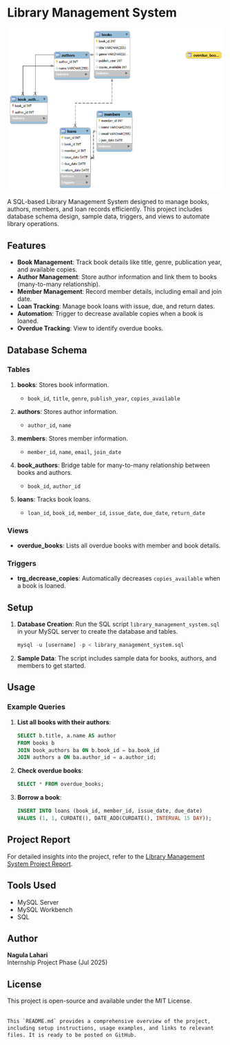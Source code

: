 
# Library Management System

![ER Diagram](project%20library%20management.png)

A SQL-based Library Management System designed to manage books, authors, members, and loan records efficiently. This project includes database schema design, sample data, triggers, and views to automate library operations.

## Features

- **Book Management**: Track book details like title, genre, publication year, and available copies.
- **Author Management**: Store author information and link them to books (many-to-many relationship).
- **Member Management**: Record member details, including email and join date.
- **Loan Tracking**: Manage book loans with issue, due, and return dates.
- **Automation**: Trigger to decrease available copies when a book is loaned.
- **Overdue Tracking**: View to identify overdue books.

## Database Schema

### Tables

1. **books**: Stores book information.
   - `book_id`, `title`, `genre`, `publish_year`, `copies_available`

2. **authors**: Stores author information.
   - `author_id`, `name`

3. **members**: Stores member information.
   - `member_id`, `name`, `email`, `join_date`

4. **book_authors**: Bridge table for many-to-many relationship between books and authors.
   - `book_id`, `author_id`

5. **loans**: Tracks book loans.
   - `loan_id`, `book_id`, `member_id`, `issue_date`, `due_date`, `return_date`

### Views

- **overdue_books**: Lists all overdue books with member and book details.

### Triggers

- **trg_decrease_copies**: Automatically decreases `copies_available` when a book is loaned.

## Setup

1. **Database Creation**: Run the SQL script `library_management_system.sql` in your MySQL server to create the database and tables.
   ```sql
   mysql -u [username] -p < library_management_system.sql
   ```

2. **Sample Data**: The script includes sample data for books, authors, and members to get started.

## Usage

### Example Queries

1. **List all books with their authors**:
   ```sql
   SELECT b.title, a.name AS author 
   FROM books b 
   JOIN book_authors ba ON b.book_id = ba.book_id 
   JOIN authors a ON ba.author_id = a.author_id;
   ```

2. **Check overdue books**:
   ```sql
   SELECT * FROM overdue_books;
   ```

3. **Borrow a book**:
   ```sql
   INSERT INTO loans (book_id, member_id, issue_date, due_date) 
   VALUES (1, 1, CURDATE(), DATE_ADD(CURDATE(), INTERVAL 15 DAY));
   ```

## Project Report

For detailed insights into the project, refer to the [Library Management System Project Report](Library%20Management%20System%20Project%20Report.pdf).

## Tools Used

- MySQL Server
- MySQL Workbench
- SQL

## Author

**Nagula Lahari**  
Internship Project Phase (Jul 2025)

## License

This project is open-source and available under the MIT License.
``` 

This `README.md` provides a comprehensive overview of the project, including setup instructions, usage examples, and links to relevant files. It is ready to be posted on GitHub.
